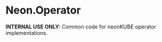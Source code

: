 ﻿Neon.Operator
==================

**INTERNAL USE ONLY:** Common code for neonKUBE operator implementations.